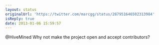 ```yaml
---
layout: status
originalUrl: 'https://twitter.com/marcgg/status/287951646502313984'
isReply: true
date: 2013-01-06 15:59:57
---
```


@HiveMined Why not make the project open and accept contributors?
